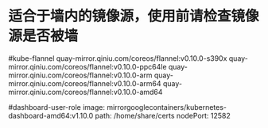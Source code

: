 # 适合于墙内的镜像源，使用前请检查镜像源是否被墙

#kube-flannel
quay-mirror.qiniu.com/coreos/flannel:v0.10.0-s390x
quay-mirror.qiniu.com/coreos/flannel:v0.10.0-ppc64le
quay-mirror.qiniu.com/coreos/flannel:v0.10.0-arm
quay-mirror.qiniu.com/coreos/flannel:v0.10.0-arm64
quay-mirror.qiniu.com/coreos/flannel:v0.10.0-amd64


#dashboard-user-role
image: mirrorgooglecontainers/kubernetes-dashboard-amd64:v1.10.0
path: /home/share/certs
nodePort: 12582
